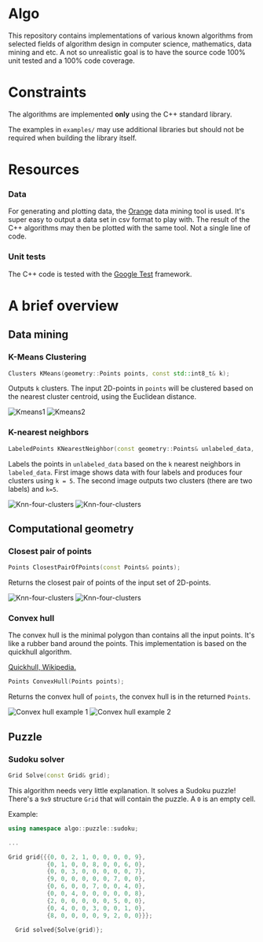 Algo
===============================
This repository contains implementations of various known algorithms from selected fields of algorithm design in computer science, 
mathematics, data mining and etc. A not so unrealistic goal is to have the source code 100% unit tested and a 100% code coverage. 


# Constraints

The algorithms are implemented **only** using the C++ standard library.

The examples in `examples/` may use additional libraries but should not be required when building the library itself.

# Resources

### Data
For generating and plotting data, the [Orange](https://orange.biolab.si) data mining tool is used. It's super easy to 
output a data set in csv format to play with. The result of the C++ algorithms may then be plotted with the 
same tool. Not a single line of code.

### Unit tests
The C++ code is tested with the [Google Test](https://github.com/google/googletest) framework.

# A brief overview

## Data mining

### K-Means Clustering

```cpp
Clusters KMeans(geometry::Points points, const std::int8_t& k);
```
Outputs `k` clusters. The input 2D-points in `points` will be clustered based on the nearest cluster centroid, using the Euclidean distance.


![Kmeans1](images/kmeans1.png) ![Kmeans2](images/kmeans2.png)

### K-nearest neighbors

```cpp
LabeledPoints KNearestNeighbor(const geometry::Points& unlabeled_data, LabeledPoints& labeled_data, const std::uint8_t& k);
```

Labels the points in `unlabeled_data` based on the `k` nearest neighbors in `labeled_data`. First image shows data with four labels and produces four clusters using `k = 5`.
The second image outputs two clusters (there are two labels) and `k=5`.

![Knn-four-clusters](images/knn1.png) ![Knn-four-clusters](images/knn2.png)

## Computational geometry

### Closest pair of points

```cpp
Points ClosestPairOfPoints(const Points& points);
```
Returns the closest pair of points of the input set of 2D-points.

![Knn-four-clusters](images/closest_pair.png) ![Knn-four-clusters](images/closest_pair_zoom.png)

### Convex hull

The convex hull is the minimal polygon than contains all the input points. It's like a rubber band around the points.
This implementation is based on the quickhull algorithm.

[Quickhull, Wikipedia.](https://en.wikipedia.org/wiki/Quickhull)

```cpp
Points ConvexHull(Points points);
```

Returns the convex hull of `points`, the convex hull is in the returned `Points`.

![Convex hull example 1](images/convexhull1.png) ![Convex hull example 2](images/convexhull2.png)


## Puzzle

### Sudoku solver

```cpp
Grid Solve(const Grid& grid); 
```

This algorithm needs very little explanation. It solves a Sudoku puzzle! There's a `9x9` structure `Grid` that will contain 
the puzzle. A `0` is an empty cell.
 
Example:
```cpp
using namespace algo::puzzle::sudoku;

...  

Grid grid{{{0, 0, 2, 1, 0, 0, 0, 0, 9},
           {0, 1, 0, 0, 8, 0, 0, 6, 0},
           {0, 0, 3, 0, 0, 0, 0, 0, 7},
           {9, 0, 0, 0, 0, 0, 7, 0, 0},
           {0, 6, 0, 0, 7, 0, 0, 4, 0},
           {0, 0, 4, 0, 0, 0, 0, 0, 8},
           {2, 0, 0, 0, 0, 0, 5, 0, 0},
           {0, 4, 0, 0, 3, 0, 0, 1, 0},
           {8, 0, 0, 0, 0, 9, 2, 0, 0}}};

  Grid solved{Solve(grid)};
```


